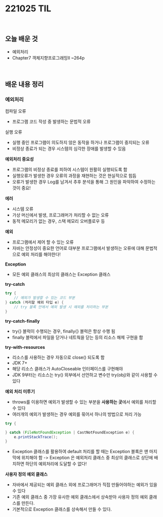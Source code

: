 # 221025 TIL
<br/>

## 오늘 배운 것
- 예외처리
- Chapter7 객체지향프로그래밍II ~264p
<br/>

## 배운 내용 정리

### 예외처리
컴파일 오류
- 프로그램 코드 작성 중 발생하는 문법적 오류

실행 오류
- 실행 중인 프로그램이 의도하지 않은 동작을 하거나 프로그램이 중지되는 오류
- 비정상 종료가 되는 경우 시스템의 심각한 장애를 발생할 수 있음

**예외처리 중요성**
- 프로그램의 비정상 종료를 피하여 시스템이 원활히 실행되도록 함
- 실행오류가 발생한 경우 오류의 과정을 재현하는 것은 현실적으로 힘듬
- 오류가 발생한 경우 Log를 남겨서 추후 분석을 통해 그 원인을 파악하여 수정하는 것이 중요!

**에러**
- 시스템 오류
- 가상 머신에서 발생, 프로그래머가 처리할 수 없는 오류
- 동적 메모리가 없는 경우, 스택 메모리 오버플로우 등

**예외**
- 프로그램에서 제어 할 수 있는 오류
- 자바는 안정성이 중요한 언어로 대부분 프로그램에서 발생하는 오류에 대해 문법적으로 예외 처리를 해야한다!

**Exception**
- 모든 예외 클래스의 최상의 클래스는 Exception 클래스

**try-catch**
```java
try {
    // 예외가 발생할 수 있는 코드 부분
} catch (처리할 예외 타입 e) {
    // try 블록 안에서 예외 발생 시 예외를 처리하는 부분
}
```

**try-catch-finally**
- try{} 블럭이 수행되는 경우, finally{} 블럭은 항상 수행 됨
- finally 블럭에서 파일을 닫거나 네트웍을 닫는 등의 리소스 해제 구현을 함

**try-with-resources**
- 리소스를 사용하는 경우 자동으로 close() 되도록 함
- JDK 7+
- 해당 리소스 클래스가 AutoCloseable 인터페이스를 구현해야 
- JDK 9부터는 리소스는 try() 외부에서 선언하고 변수만 try(obj)와 같이 사용할 수 있다

**예외 처리 미루기**
- throws를 이용하면 예외가 발생할 수 있는 부분을 **사용하는 곳**에서 예외를 처리할 수 있다
- 여러개의 예외가 발생하는 경우 예외를 묶어서 하나의 방법으로 처리 가능
```java
try {

} catch (FileNotFoundException | CastNotFoundException e) {
    e.printStackTrace();
}
```
- Exception 클래스를 활용하여 default 처리를 할 때는 Exception 블록은 맨 마지막에 위치해야 함
 -> Exception 은 예외처리 클래스 중 최상의 클래스로 상단에 배치하면 하단의 예외처리에 도달할 수 없다!

**사용자 정의 예외 클래스**
- 자바에서 제공되는 예외 클래스 외에 프로그래머가 직접 만들어야하는 예외가 있을 수 있다
- 기존 예외 클래스 중 가장 유사한 예외 클래스에서 상속받아 사용자 정의 예외 클래스를 만든다.
- 기본적으로 Exception 클래스를 상속해서 만들 수 있다.


